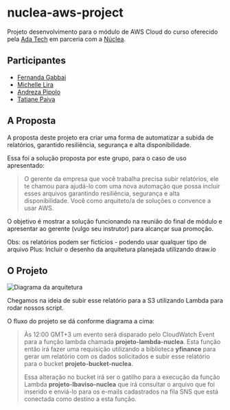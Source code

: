 # nuclea-aws-project

Projeto desenvolvimento para o módulo de AWS Cloud do curso
oferecido pela [Ada Tech](https://www.linkedin.com/school/adatechbr/) 
em parceria com a [Núclea](https://www.linkedin.com/company/nucleabr/).

## Participantes

- [Fernanda Gabbai](https://github.com/fergabbai)
- [Michelle Lira](https://github.com/michelle-lira)
- [Andreza Pipolo](https://github.com/andrezapipolo)
- [Tatiane Paiva](https://github.com/Tatimoriam)


## A Proposta

A proposta deste projeto era criar uma forma de automatizar a 
subida de relatórios, garantido resiliência, segurança e 
alta disponibilidade.

Essa foi a solução proposta por este grupo, para o caso de uso apresentado:

>O gerente da empresa que você trabalha precisa subir relatórios, ele te chamou para ajudá-lo com uma nova automação que possa incluir esses arquivos garantindo resiliência, segurança e alta disponibilidade. Você como arquiteto/a de soluções o convence a usar AWS.

O objetivo é mostrar a solução funcionando na reunião do final de módulo e apresentar ao gerente (vulgo seu instrutor) para alcançar sua promoção.

Obs: os relatórios podem ser fictícios - podendo usar qualquer tipo de arquivo
Plus: Incluir o desenho da arquitetura planejada utilizando draw.io

## O Projeto
![Diagrama da arquitetura](https://github.com/michelle-lira/nuclea-aws-project/blob/main/img/arquitetura-projeto-cloud-aws.png)

Chegamos na ideia de subir esse relatório para a S3 utilizando
Lambda para rodar nossos script.

O fluxo do projeto se dá conforme diagrama a cima:
> Às 12:00 GMT+3 um evento será disparado pelo CloudWatch Event para a 
> função lambda chamada **projeto-lambda-nuclea**.
> Esta função então irá fazer uma requisição utilizando a biblioteca **yfinance**
> para gerar um relatório com os dados solicitados e subir esse relatório para o bucket 
> **projeto-bucket-nuclea**.
> 
> Essa alteração no bucket irá ser o gatilho para a execução da função Lambda **projeto-lbaviso-nuclea**
> que irá consultar o arquivo que foi inserido e enviá-lo para os e-mails cadastrados
> na fila SNS que está conectada como destino a esta função.
